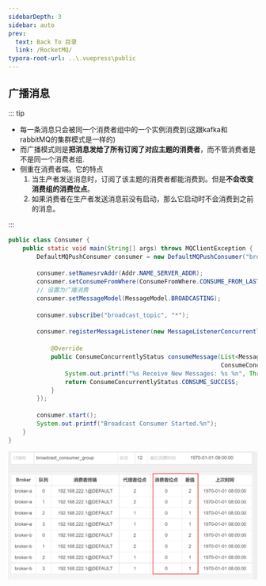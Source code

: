 ```yaml
---
sidebarDepth: 3
sidebar: auto
prev:
  text: Back To 目录
  link: /RocketMQ/
typora-root-url: ..\.vuepress\public
---
```




## 广播消息

::: tip

- 每一条消息只会被同一个消费者组中的一个实例消费到(这跟kafka和rabbitMQ的集群模式是一样的)
- 而广播模式则是**把消息发给了所有订阅了对应主题的消费者**，而不管消费者是不是同一个消费者组.
- 侧重在消费者端。它的特点
  1. 当生产者发送消息时，订阅了该主题的消费者都能消费到。但是**不会改变消费组的消费位点**。
  2. 如果消费者在生产者发送消息前没有启动，那么它启动时不会消费到之前的消息。

:::



```java
public class Consumer {
    public static void main(String[] args) throws MQClientException {
        DefaultMQPushConsumer consumer = new DefaultMQPushConsumer("broadcast_consumer_group");

        consumer.setNamesrvAddr(Addr.NAME_SERVER_ADDR);
        consumer.setConsumeFromWhere(ConsumeFromWhere.CONSUME_FROM_LAST_OFFSET);
        // 设置为广播消费
        consumer.setMessageModel(MessageModel.BROADCASTING);

        consumer.subscribe("broadcast_topic", "*");

        consumer.registerMessageListener(new MessageListenerConcurrently() {

            @Override
            public ConsumeConcurrentlyStatus consumeMessage(List<MessageExt> msgs,
                                                            ConsumeConcurrentlyContext context) {
                System.out.printf("%s Receive New Messages: %s %n", Thread.currentThread().getName(), msgs);
                return ConsumeConcurrentlyStatus.CONSUME_SUCCESS;
            }
        });

        consumer.start();
        System.out.printf("Broadcast Consumer Started.%n");
    }
}
```

![image-20220608020108183](/images/RocketMQ/image-20220608020108183.png)
